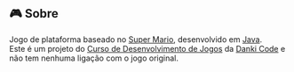 ## :video_game: Sobre

Jogo de plataforma baseado no [Super Mario](https://www.mariowiki.com/Mario_(franchise)), desenvolvido em [Java](https://www.java.com/).  
Este é um projeto do [Curso de Desenvolvimento de Jogos](https://cursos.dankicode.com/curso-dev-games) da [Danki Code](http://cursos.dankicode.com/) e não tem nenhuma ligação com o jogo original.

